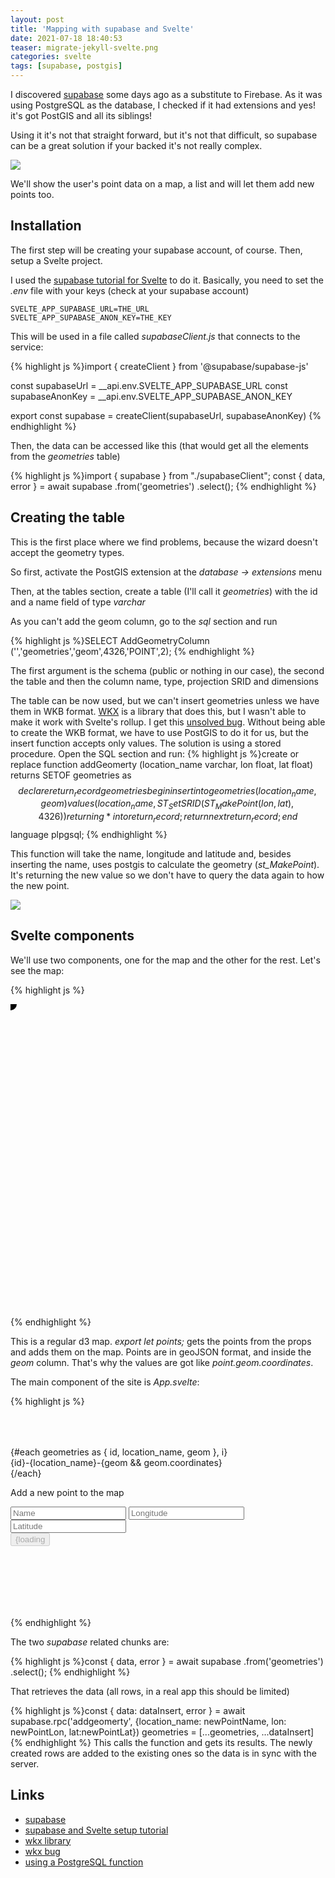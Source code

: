```yaml
---
layout: post
title: 'Mapping with supabase and Svelte'
date: 2021-07-18 18:40:53
teaser: migrate-jekyll-svelte.png
categories: svelte
tags: [supabase, postgis]
---
```


I discovered [supabase][supabase] some days ago as a substitute to Firebase. As it was using PostgreSQL as the database, I checked if it had extensions and yes! it's got PostGIS and all its siblings!

Using it it's not that straight forward, but it's not that difficult, so supabase can be a great solution if your backed it's not really complex.

<img src="{{ site.baseurl }}/images/svelte/svelte-supabase/map.png"/>

We'll show the user's point data on a map, a list and will let them add new points too. 

## Installation

The first step will be creating your supabase account, of course. Then, setup a Svelte project.

I used the [supabase tutorial for Svelte][supabaseSvelte] to do it. Basically, you need to set the *.env* file with your keys (check at your supabase account)

    SVELTE_APP_SUPABASE_URL=THE_URL
    SVELTE_APP_SUPABASE_ANON_KEY=THE_KEY

This will be used in a file called *supabaseClient.js* that connects to the service:

{% highlight js %}import { createClient } from '@supabase/supabase-js'

const supabaseUrl = __api.env.SVELTE_APP_SUPABASE_URL
const supabaseAnonKey = __api.env.SVELTE_APP_SUPABASE_ANON_KEY

export const supabase = createClient(supabaseUrl, supabaseAnonKey)
{% endhighlight %}

Then, the data can be accessed like this (that would get all the elements from the *geometries* table)

{% highlight js %}import { supabase } from "./supabaseClient";
const { data, error } = await supabase
    .from('geometries')
    .select();
{% endhighlight %}

## Creating the table

This is the first place where we find problems, because the wizard doesn't accept the geometry types.

So first, activate the PostGIS extension at the *database -> extensions* menu

Then, at the tables section, create a table (I'll call it *geometries*) with the id and a name field of type *varchar*

As you can't add the geom column, go to the *sql* section and run 

{% highlight js %}SELECT AddGeometryColumn ('','geometries','geom',4326,'POINT',2);
{% endhighlight %}

The first argument is the schema (public or nothing in our case), the second the table and then the column name, type, projection SRID and dimensions

The table can be now used, but we can't insert geometries unless we have them in WKB format. [WKX][wkx] is a library that does this, but I wasn't able to make it work with Svelte's rollup. I get this [unsolved bug][bug]. Without being able to create the WKB format, we have to use PostGIS to do it for us, but the insert function accepts only values. The solution is using a stored procedure. Open the SQL section and run:
{% highlight js %}create or replace function addGeomerty (location_name varchar, lon float, lat float)
returns SETOF geometries as
$$
declare
return_record geometries%rowtype;
begin
  insert into  geometries(location_name, geom) values (location_name, ST_SetSRID(ST_MakePoint(lon, lat), 4326))
   returning *
   into return_record;
  return next return_record;
end
$$
language plpgsql;
{% endhighlight %}

This function will take the name, longitude and latitude and, besides inserting the name, uses postgis to calculate the geometry (*st_MakePoint*).
It's returning the new value so we don't have to query the data again to how the new point.

<img src="{{ site.baseurl }}/images/svelte/svelte-supabase/table.png"/>

## Svelte components

We'll use two components, one for the map and the other for the rest. Let's see the map:

{% highlight js %}<script>
    import { geoEqualEarth, geoPath } from "d3-geo";
    import { onMount } from "svelte";
    import { feature } from "topojson";
    export let points;
    let data;
    const projection = geoEqualEarth();
    const path = geoPath().projection(projection);
    onMount(async function() {
      const response = await fetch(
        "https://gist.githubusercontent.com/rveciana/502db152b70cddfd554e9d48ee23e279/raw/cc51c1b46199994b123271c629541d417f2f7d86/world-110m.json"
      );
      const json = await response.json();
      const land = feature(json, json.objects.land);
      data = path(land);
    });
  </script>
  <style>
    svg {
      width: 960px;
      height: 500px;
    }
    .border {
      stroke: #444444;
      fill: #cccccc;
    }
  </style>
  <svg width="960" height="500">
    <path d={data} class="border" />
    {#each points.filter(d=>d.geom) as point}
        <circle r=10 cx={projection(point.geom.coordinates)[0]} cy={projection(point.geom.coordinates)[1]}/>
    {/each}
  </svg>
{% endhighlight %}

This is a regular d3 map. *export let points;* gets the points from the props and adds them on the map. Points are in geoJSON format, and inside the *geom* column. That's why the values are got like *point.geom.coordinates*.

The main component of the site is *App.svelte*:

{% highlight js %}<script>
    import Map from "./Map.svelte";
    import { supabase } from "./supabaseClient";
	let geometries=[];
	let newPointName;
	let newPointLon;
	let newPointLat;
	let loading = false;
	$: areValuesValid = !!newPointName && !isNaN(newPointLat) && !isNaN(newPointLon);
	async function getData() {
	const { data, error } = await supabase
		.from('geometries')
		.select();
	if(data){
		geometries = data;
	}
	}
	const handleSubmit = async () => {
		if(areValuesValid){
			try {
			loading = true
			const { data: dataInsert, error } = await supabase.rpc('addgeomerty', {location_name: newPointName, lon: newPointLon, lat:newPointLat})
			geometries = [...geometries, ...dataInsert]
			if (error) throw error
		} catch (error) {
			console.log(error, error.error_description || error.message)
		} finally {
			loading = false
		}
        }
}
</script>
<div class="container" style="padding: 50px 0 100px 0;" use:getData>
	{#each geometries as { id, location_name, geom }, i}
		<div>{id}-{location_name}-{geom && geom.coordinates}</div>
	{/each}
	<Map points={geometries}/>
	<form class="row flex flex-center" on:submit|preventDefault={handleSubmit}>
		<div class="col-6 form-widget">
		  <p class="description">Add a new point to the map</p>
		  <div>
			<input
			  class="inputField"
			  type="name"
			  placeholder="Name"
			  bind:value={newPointName}
			/>
			<input
			  class="inputField"
			  type="number"
			  step="0.01"
			  placeholder="Longitude"
			  bind:value={newPointLon}
			/>
			<input
			  class="inputField"
			  type="number"
			  step="0.01"
			  placeholder="Latitude"
			  bind:value={newPointLat}
			/>
		  </div>
		  <div>
			<input type="submit" class='button block' value={loading ? "Loading" : areValuesValid ? "Upload point" : "Enter valid values"} disabled={loading || !areValuesValid} />
		  </div>
		</div>
	  </form>
</div>
{% endhighlight %}

The two *supabase* related chunks are:

{% highlight js %}const { data, error } = await supabase
        .from('geometries')
        .select();
{% endhighlight %}

That retrieves the data (all rows, in a real app this should be limited)

{% highlight js %}const { data: dataInsert, error } = await supabase.rpc('addgeomerty', {location_name: newPointName, lon: newPointLon, lat:newPointLat})
geometries = [...geometries, ...dataInsert]
{% endhighlight %}
This calls the function and gets its results. The newly created rows are added to the existing ones so the data is in sync with the server.

## Links

- [supabase][supabase]
- [supabase and Svelte setup tutorial][supabaseSvelte]
- [wkx library][wkx]
- [wkx bug][bug]
- [using a PostgreSQL function][functions]

[supabase]: https://supabase.io/
[supabaseSvelte]: https://supabase.io/docs/guides/with-svelte#initialize-a-svelte-app
[wkx]: https://github.com/cschwarz/wkx
[bug]:http://5.9.10.113/44315937/issues-importing-wkx-to-convert-wkb-to-wkt
[functions]: https://medium.com/geekculture/using-stored-procedures-rpc-in-supabase-to-increment-a-like-counter-9c5b2293a65b